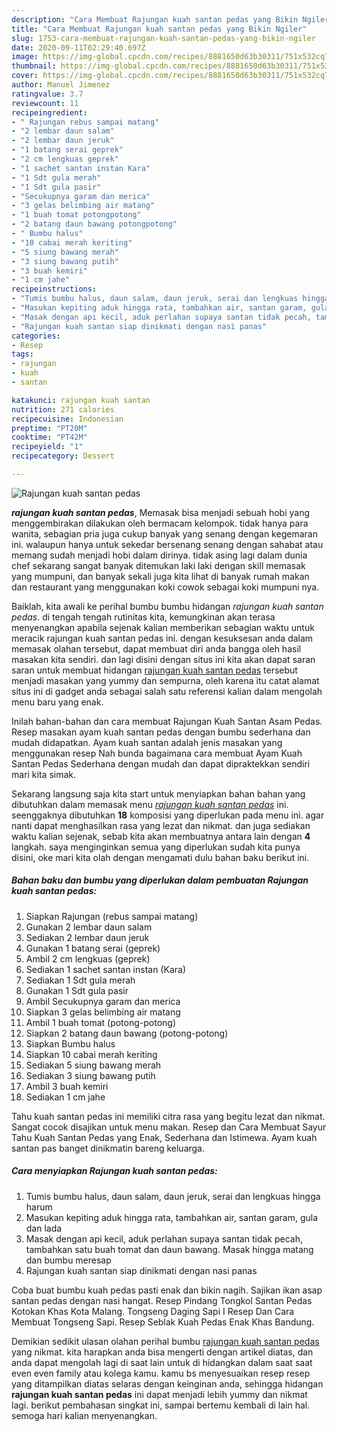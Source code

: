 ```yaml
---
description: "Cara Membuat Rajungan kuah santan pedas yang Bikin Ngiler"
title: "Cara Membuat Rajungan kuah santan pedas yang Bikin Ngiler"
slug: 1753-cara-membuat-rajungan-kuah-santan-pedas-yang-bikin-ngiler
date: 2020-09-11T02:29:40.697Z
image: https://img-global.cpcdn.com/recipes/8881650d63b30311/751x532cq70/rajungan-kuah-santan-pedas-foto-resep-utama.jpg
thumbnail: https://img-global.cpcdn.com/recipes/8881650d63b30311/751x532cq70/rajungan-kuah-santan-pedas-foto-resep-utama.jpg
cover: https://img-global.cpcdn.com/recipes/8881650d63b30311/751x532cq70/rajungan-kuah-santan-pedas-foto-resep-utama.jpg
author: Manuel Jimenez
ratingvalue: 3.7
reviewcount: 11
recipeingredient:
- " Rajungan rebus sampai matang"
- "2 lembar daun salam"
- "2 lembar daun jeruk"
- "1 batang serai geprek"
- "2 cm lengkuas geprek"
- "1 sachet santan instan Kara"
- "1 Sdt gula merah"
- "1 Sdt gula pasir"
- "Secukupnya garam dan merica"
- "3 gelas belimbing air matang"
- "1 buah tomat potongpotong"
- "2 batang daun bawang potongpotong"
- " Bumbu halus"
- "10 cabai merah keriting"
- "5 siung bawang merah"
- "3 siung bawang putih"
- "3 buah kemiri"
- "1 cm jahe"
recipeinstructions:
- "Tumis bumbu halus, daun salam, daun jeruk, serai dan lengkuas hingga harum"
- "Masukan kepiting aduk hingga rata, tambahkan air, santan garam, gula dan lada"
- "Masak dengan api kecil, aduk perlahan supaya santan tidak pecah, tambahkan satu buah tomat dan daun bawang. Masak hingga matang dan bumbu meresap"
- "Rajungan kuah santan siap dinikmati dengan nasi panas"
categories:
- Resep
tags:
- rajungan
- kuah
- santan

katakunci: rajungan kuah santan 
nutrition: 271 calories
recipecuisine: Indonesian
preptime: "PT20M"
cooktime: "PT42M"
recipeyield: "1"
recipecategory: Dessert

---
```



![Rajungan kuah santan pedas](https://img-global.cpcdn.com/recipes/8881650d63b30311/751x532cq70/rajungan-kuah-santan-pedas-foto-resep-utama.jpg)

<b><i>rajungan kuah santan pedas</i></b>, Memasak bisa menjadi sebuah hobi yang menggembirakan dilakukan oleh bermacam kelompok. tidak hanya para wanita, sebagian pria juga cukup banyak yang senang dengan kegemaran ini. walaupun hanya untuk sekedar bersenang senang dengan sahabat atau memang sudah menjadi hobi dalam dirinya. tidak asing lagi dalam dunia chef sekarang sangat banyak ditemukan laki laki dengan skill memasak yang mumpuni, dan banyak sekali juga kita lihat di banyak rumah makan dan restaurant yang menggunakan koki cowok sebagai koki mumpuni nya.

Baiklah, kita awali ke perihal bumbu bumbu hidangan <i>rajungan kuah santan pedas</i>. di tengah tengah rutinitas kita, kemungkinan akan terasa menyenangkan apabila sejenak kalian memberikan sebagian waktu untuk meracik rajungan kuah santan pedas ini. dengan kesuksesan anda dalam memasak olahan tersebut, dapat membuat diri anda bangga oleh hasil masakan kita sendiri. dan lagi disini dengan situs ini kita akan dapat saran saran untuk membuat hidangan <u>rajungan kuah santan pedas</u> tersebut menjadi masakan yang yummy dan sempurna, oleh karena itu catat alamat situs ini di gadget anda sebagai salah satu referensi kalian dalam mengolah menu baru yang enak.

Inilah bahan-bahan dan cara membuat Rajungan Kuah Santan Asam Pedas. Resep masakan ayam kuah santan pedas dengan bumbu sederhana dan mudah didapatkan. Ayam kuah santan adalah jenis masakan yang menggunakan resep Nah bunda bagaimana cara membuat Ayam Kuah Santan Pedas Sederhana dengan mudah dan dapat dipraktekkan sendiri mari kita simak.


Sekarang langsung saja kita start untuk menyiapkan bahan bahan yang dibutuhkan dalam memasak menu <u><i>rajungan kuah santan pedas</i></u> ini. seenggaknya dibutuhkan <b>18</b> komposisi yang diperlukan pada menu ini. agar nanti dapat menghasilkan rasa yang lezat dan nikmat. dan juga sediakan waktu kalian sejenak, sebab kita akan membuatnya antara lain dengan <b>4</b> langkah. saya menginginkan semua yang diperlukan sudah kita punya disini, oke mari kita olah dengan mengamati dulu bahan baku berikut ini.

<!--inarticleads1-->

##### Bahan baku dan bumbu yang diperlukan dalam pembuatan Rajungan kuah santan pedas:

1. Siapkan  Rajungan (rebus sampai matang)
1. Gunakan 2 lembar daun salam
1. Sediakan 2 lembar daun jeruk
1. Gunakan 1 batang serai (geprek)
1. Ambil 2 cm lengkuas (geprek)
1. Sediakan 1 sachet santan instan (Kara)
1. Sediakan 1 Sdt gula merah
1. Gunakan 1 Sdt gula pasir
1. Ambil Secukupnya garam dan merica
1. Siapkan 3 gelas belimbing air matang
1. Ambil 1 buah tomat (potong-potong)
1. Siapkan 2 batang daun bawang (potong-potong)
1. Siapkan  Bumbu halus
1. Siapkan 10 cabai merah keriting
1. Sediakan 5 siung bawang merah
1. Sediakan 3 siung bawang putih
1. Ambil 3 buah kemiri
1. Sediakan 1 cm jahe


Tahu kuah santan pedas ini memiliki citra rasa yang begitu lezat dan nikmat. Sangat cocok disajikan untuk menu makan. Resep dan Cara Membuat Sayur Tahu Kuah Santan Pedas yang Enak, Sederhana dan Istimewa. Ayam kuah santan pas banget dinikmatin bareng keluarga. 

<!--inarticleads2-->

##### Cara menyiapkan Rajungan kuah santan pedas:

1. Tumis bumbu halus, daun salam, daun jeruk, serai dan lengkuas hingga harum
1. Masukan kepiting aduk hingga rata, tambahkan air, santan garam, gula dan lada
1. Masak dengan api kecil, aduk perlahan supaya santan tidak pecah, tambahkan satu buah tomat dan daun bawang. Masak hingga matang dan bumbu meresap
1. Rajungan kuah santan siap dinikmati dengan nasi panas


Coba buat bumbu kuah pedas pasti enak dan bikin nagih. Sajikan ikan asap santan pedas dengan nasi hangat. Resep Pindang Tongkol Santan Pedas Kotokan Khas Kota Malang. Tongseng Daging Sapi I Resep Dan Cara Membuat Tongseng Sapi. Resep Seblak Kuah Pedas Enak Khas Bandung. 

Demikian sedikit ulasan olahan perihal bumbu <u>rajungan kuah santan pedas</u> yang nikmat. kita harapkan anda bisa mengerti dengan artikel diatas, dan anda dapat mengolah lagi di saat lain untuk di hidangkan dalam saat saat even even family atau kolega kamu. kamu bs menyesuaikan resep resep yang ditampilkan diatas selaras dengan keinginan anda, sehingga hidangan <b>rajungan kuah santan pedas</b> ini dapat menjadi lebih yummy dan nikmat lagi. berikut pembahasan singkat ini, sampai bertemu kembali di lain hal. semoga hari kalian menyenangkan.
